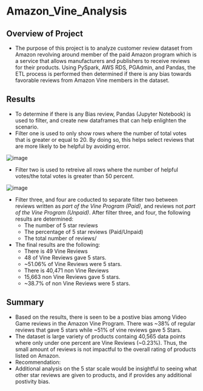 # ****Amazon_Vine_Analysis****
## Overview of Project
- The purpose of this project is to analyze customer review dataset from Amazon revolving around member of the paid Amazon program which is a service that allows manufacturers and publishers to receive reviews for their products. Using PySpark, AWS RDS, PGAdmin, and Pandas, the ETL process is performed then determined if there is any bias towards favorable reviews from Amazon Vine members in the dataset. 

## Results
- To determine if there is any Bias review, Pandas (Jupyter Notebook) is used to filter, and create new dataframes that can help enlighten the scenario.
- Filter one is used to only show rows where the number of total votes that is greater or equal to 20. By doing so, this helps select reviews that are more likely to be helpful by avoiding error. 

![image](https://user-images.githubusercontent.com/106709942/192177990-43ce67fd-9ecb-4f59-be69-118399f49b6b.png)

- Filter two is used to retreive all rows where the number of helpful votes/the total votes is greater than 50 percent.

![image](https://user-images.githubusercontent.com/106709942/192178240-ccb52dae-7ffa-42ad-9ae1-f4a299c868fb.png)

- Filter three, and four are coducted to separate filter two between reviews written as _part of the Vine Program (Paid)_, and reviews not _part of the Vine Program (Unpaid)_. After filter three, and four, the following results are determined:
  - The number of 5 star reviews
  - The percentage of 5 star reviews (Paid/Unpaid)
  - The total number of reviews/
 - The final results are the following:
   - There is 49 Vine Reviews
   - 48 of Vine Reviews gave 5 stars.
   - ~51.06% of Vine Reviews were 5 stars.
   - There is 40,471 non Vine Reviews
   - 15,663 non Vine Reviews gave 5 stars.
   - ~38.7% of non Vine Reviews were 5 stars. 
   
## Summary
- Based on the results, there is seen to be a postive bias among Video Game reviews in the Amazon Vine Program. There was ~38% of regular reviews that  gave 5 stars while ~51% of vine reviews gave 5 Stars.
- The dataset is large variety of products containg 40,565 data points where only under one percent are Vine Reviews (~0.23%). Thus, the small amount of reviews is not impactful to the overall rating of products listed on Amazon. 
- Recommendation:
- Additional analysis on the 5 star scale would be insightful to seeing what other star reviews are given to products, and if provides any additional postivity bias. 

